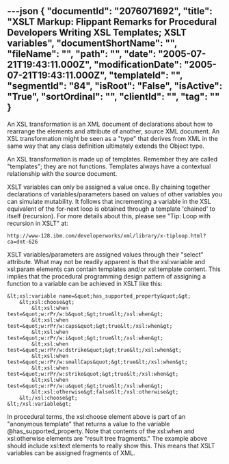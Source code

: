 ---json
{
  "documentId": "2076071692",
  "title": "XSLT Markup: Flippant Remarks for Procedural Developers Writing XSL Templates; XSLT variables",
  "documentShortName": "",
  "fileName": "",
  "path": "",
  "date": "2005-07-21T19:43:11.000Z",
  "modificationDate": "2005-07-21T19:43:11.000Z",
  "templateId": "",
  "segmentId": "84",
  "isRoot": "False",
  "isActive": "True",
  "sortOrdinal": "",
  "clientId": "",
  "tag": ""
}
---

An XSL transformation is an XML document of declarations about how to rearrange the elements and attribute of another, source XML document. An XSL transformation might be seen as a &quot;type&quot; that derives from XML in the same way that any class definition ultimately extends the Object type.

An XSL transformation is made up of templates. Remember they are called &quot;templates&quot;; they are not functions. Templates always have a contextual relationship with the source document.

XSLT variables can only be assigned a value once. By chaining together declarations of variables/parameters based on values of other variables you can simulate mutability. It follows that incrementing a variable in the XSL equivalent of the for-next loop is obtained through a template 'chained' to itself (recursion). For more details about this, please see &quot;Tip: Loop with recursion in XSLT&quot; at:

    http://www-128.ibm.com/developerworks/xml/library/x-tiploop.html?ca=dnt-626

XSLT variables/parameters are assigned values through their &quot;select&quot; attribute. What may not be readily apparent is that the xsl:variable and xsl:param elements can contain templates and/or xsl:template content. This implies that the procedural programming design pattern of assigning a function to a variable can be achieved in XSLT like this:

    &lt;xsl:variable name=&quot;has_supported_property&quot;&gt;
        &lt;xsl:choose&gt;
            &lt;xsl:when test=&quot;w:rPr/w:b&quot;&gt;true&lt;/xsl:when&gt;
            &lt;xsl:when test=&quot;w:rPr/w:caps&quot;&gt;true&lt;/xsl:when&gt;
            &lt;xsl:when test=&quot;w:rPr/w:i&quot;&gt;true&lt;/xsl:when&gt;
            &lt;xsl:when test=&quot;w:rPr/w:dstrike&quot;&gt;true&lt;/xsl:when&gt;
            &lt;xsl:when test=&quot;w:rPr/w:smallCaps&quot;&gt;true&lt;/xsl:when&gt;
            &lt;xsl:when test=&quot;w:rPr/w:strike&quot;&gt;true&lt;/xsl:when&gt;
            &lt;xsl:when test=&quot;w:rPr/w:u&quot;&gt;true&lt;/xsl:when&gt;
            &lt;xsl:otherwise&gt;false&lt;/xsl:otherwise&gt;
        &lt;/xsl:choose&gt;
    &lt;/xsl:variable&gt;

In procedural terms, the xsl:choose element above is part of an &quot;anonymous template&quot; that returns a value to the variable @has_supported_property. Note that contents of the xsl:when and xsl:otherwise elements are &quot;result tree fragments.&quot; The example above should include xsl:text elements to really show this. This means that XSLT variables can be assigned fragments of XML.
